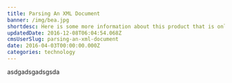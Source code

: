 ```yaml
---
title: Parsing An XML Document
banner: /img/bea.jpg
shortdesc: Here is some more information about this product that is only revealed once clicked on.
updatedDate: 2016-12-08T06:04:54.068Z
cmsUserSlug: parsing-an-xml-document
date: 2016-04-03T00:00:00.000Z
categories: technology
---
```


asdgadsgadsgsda